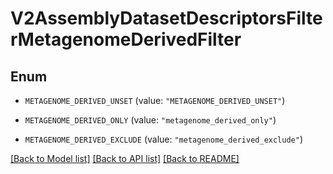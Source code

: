 # V2AssemblyDatasetDescriptorsFilterMetagenomeDerivedFilter

## Enum


* `METAGENOME_DERIVED_UNSET` (value: `"METAGENOME_DERIVED_UNSET"`)

* `METAGENOME_DERIVED_ONLY` (value: `"metagenome_derived_only"`)

* `METAGENOME_DERIVED_EXCLUDE` (value: `"metagenome_derived_exclude"`)


[[Back to Model list]](../README.md#documentation-for-models) [[Back to API list]](../README.md#documentation-for-api-endpoints) [[Back to README]](../README.md)


